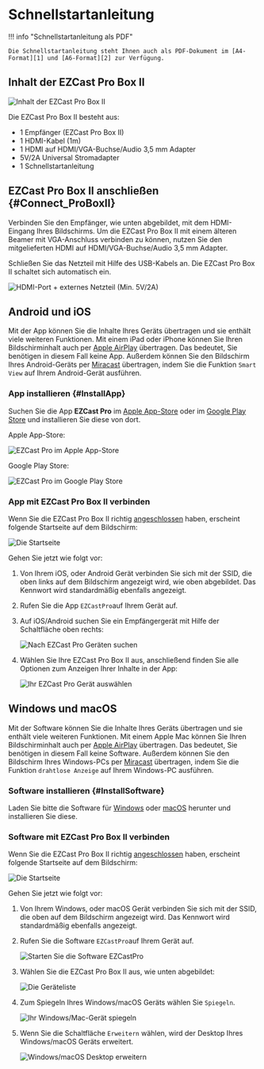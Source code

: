 # Schnellstartanleitung

!!! info "Schnellstartanleitung als PDF"
	
    Die Schnellstartanleitung steht Ihnen auch als PDF-Dokument im [A4-Format][1] und [A6-Format][2] zur Verfügung.

  [1]: https://download.stueber.de/doc/de/ezcastpro/schnellstartanleitungen/A4_BoxII.pdf
  [2]: https://download.stueber.de/doc/de/ezcastpro/schnellstartanleitungen/A6_BoxII.pdf

## Inhalt der EZCast Pro Box II

![Inhalt der EZCast Pro Box II](/assets/img/B10-Inhalte.png)

Die EZCast Pro Box II besteht aus:

*  1 Empfänger (EZCast Pro Box II)
*  1 HDMI-Kabel (1m)
*  1 HDMI auf HDMI/VGA-Buchse/Audio 3,5 mm Adapter
*  5V/2A Universal Stromadapter
*  1 Schnellstartanleitung

## EZCast Pro Box II anschließen {#Connect_ProBoxII}

Verbinden Sie den Empfänger, wie unten abgebildet, mit dem HDMI-Eingang Ihres Bildschirms. Um die EZCast Pro Box II mit einem älteren Beamer mit VGA-Anschluss verbinden zu können, nutzen Sie den mitgelieferten HDMI auf HDMI/VGA-Buchse/Audio 3,5 mm Adapter.

Schließen Sie das Netzteil mit Hilfe des USB-Kabels an. Die EZCast Pro Box II schaltet sich automatisch ein. 

![HDMI-Port + externes Netzteil (Min. 5V/2A)](/assets/img/B10_anschließen.png)

## Android und iOS

Mit der App können Sie die Inhalte Ihres Geräts übertragen und sie enthält viele weiteren Funktionen. Mit einem iPad oder iPhone können Sie Ihren Bildschirminhalt auch per [Apple AirPlay](airplay.md) übertragen. Das bedeutet, Sie benötigen in diesem Fall keine App. Außerdem können Sie den Bildschirm Ihres Android-Geräts per [Miracast](miracast.md) übertragen, indem Sie die Funktion `Smart View` auf Ihrem Android-Gerät ausführen.

### App installieren {#InstallApp}

Suchen Sie die App **EZCast Pro** im [Apple App-Store](https://apps.apple.com/app/ezcast-pro/id897830705) oder im [Google Play Store](https://play.google.com/store/apps/details?id=com.actionsmicro.ezcastpro) und installieren Sie diese von dort.

Apple App-Store:

![EZCast Pro im Apple App-Store](/assets/img/EZCastProApp_AppleStore.jpg)

Google Play Store:

![EZCast Pro im Google Play Store](/assets/img/EZCastProApp_PlayStore.jpg)

### App mit EZCast Pro Box II verbinden

Wenn Sie die EZCast Pro Box II richtig [angeschlossen](#Connect_ProBoxII) haben, erscheint folgende Startseite auf dem Bildschirm:

![Die Startseite](/assets/img/Startseite_ProBoxII.png)

Gehen Sie jetzt wie folgt vor:

1.  Von Ihrem iOS, oder Android Gerät verbinden Sie sich mit der SSID, die oben links auf dem Bildschirm angezeigt wird, wie oben abgebildet. Das Kennwort wird standardmäßig ebenfalls angezeigt.

2.  Rufen Sie die App `EZCastPro`auf Ihrem Gerät auf.

3.  Auf iOS/Android suchen Sie ein Empfängergerät mit Hilfe der Schaltfläche oben rechts:

    ![Nach EZCast Pro Geräten suchen](/assets/img/iOS_Device-list.png)

4.  Wählen Sie Ihre EZCast Pro Box II aus, anschließend finden Sie alle Optionen zum Anzeigen Ihrer Inhalte in der App:

    ![Ihr EZCast Pro Gerät auswählen](/assets/img/iOS_select-device.jpg)

## Windows und macOS

Mit der Software können Sie die Inhalte Ihres Geräts übertragen und sie enthält viele weiteren Funktionen. Mit einem Apple Mac können Sie Ihren Bildschirminhalt auch per [Apple AirPlay](airplay.md) übertragen. Das bedeutet, Sie benötigen in diesem Fall keine Software. Außerdem können Sie den Bildschirm Ihres Windows-PCs per [Miracast](miracast.md) übertragen, indem Sie die Funktion `drahtlose Anzeige` auf Ihrem Windows-PC ausführen.

### Software installieren {#InstallSoftware}

Laden Sie bitte die Software für [Windows](https://www.ezcast.com/app/ezcast/pro/windows) oder [macOS](https://www.ezcast.com/app/ezcast/pro/macos) herunter und installieren Sie diese.

### Software mit EZCast Pro Box II verbinden

Wenn Sie die EZCast Pro Box II richtig [angeschlossen](#Connect_ProBoxII) haben, erscheint folgende Startseite auf dem Bildschirm:

![Die Startseite](/assets/img/Startseite_ProBoxII.png)

Gehen Sie jetzt wie folgt vor:

1.  Von Ihrem Windows, oder macOS Gerät verbinden Sie sich mit der SSID, die oben auf dem Bildschirm angezeigt wird. Das Kennwort wird standardmäßig ebenfalls angezeigt.

2.  Rufen Sie die Software `EZCastPro`auf Ihrem Gerät auf.

    ![Starten Sie die Software EZCastPro](/assets/img/EZCastPro_Start_Software.png)

3.  Wählen Sie die EZCast Pro Box II aus, wie unten abgebildet:

    ![Die Geräteliste](/assets/img/mac-windows_device-list.jpg)

4.  Zum Spiegeln Ihres Windows/macOS Geräts wählen Sie `Spiegeln`.

    ![Ihr Windows/Mac-Gerät spiegeln](/assets/img/mac-windows_mirror.png)

5.  Wenn Sie die Schaltfläche `Erweitern` wählen, wird der Desktop Ihres Windows/macOS Geräts erweitert.

    ![Windows/macOS Desktop erweitern](/assets/img/mac-windows_extend.png)
